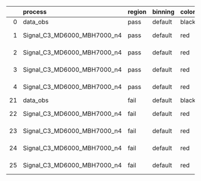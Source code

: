 |    | process                     | region   | binning   | color   | process_type   |   scale | variation   | source_filename                                                      | source_histname    | alias                       | title     |   combine_idx |     lnN |   shapes | syst_type   | direction   | variation_alias   |
|---:|:----------------------------|:---------|:----------|:--------|:---------------|--------:|:------------|:---------------------------------------------------------------------|:-------------------|:----------------------------|:----------|--------------:|--------:|---------:|:------------|:------------|:------------------|
|  0 | data_obs                    | pass     | default   | black   | DATA           |       1 | nominal     | ./histograms_for_2DAlphabet_v18//BH_Data.root                        | hpass              | Data                        | Data      |           nan | nan     |      nan | nan         | nan         | nan               |
|  1 | Signal_C3_MD6000_MBH7000_n4 | pass     | default   | red     | SIGNAL         |       1 | lumi        | ./histograms_for_2DAlphabet_v18//BH_Signal_C3_MD6000_MBH7000_n4.root | hpass              | Signal_C3_MD6000_MBH7000_n4 | BH signal |           nan |   1.016 |      nan | lnN         | nan         | nan               |
|  2 | Signal_C3_MD6000_MBH7000_n4 | pass     | default   | red     | SIGNAL         |       1 | SVM         | ./histograms_for_2DAlphabet_v18//BH_Signal_C3_MD6000_MBH7000_n4.root | hpass_SVMsyst_up   | Signal_C3_MD6000_MBH7000_n4 | BH signal |           nan | nan     |        1 | shapes      | Up          | SVMsyst           |
|  3 | Signal_C3_MD6000_MBH7000_n4 | pass     | default   | red     | SIGNAL         |       1 | SVM         | ./histograms_for_2DAlphabet_v18//BH_Signal_C3_MD6000_MBH7000_n4.root | hpass_SVMsyst_down | Signal_C3_MD6000_MBH7000_n4 | BH signal |           nan | nan     |        1 | shapes      | Down        | SVMsyst           |
|  4 | Signal_C3_MD6000_MBH7000_n4 | pass     | default   | red     | SIGNAL         |       1 | nominal     | ./histograms_for_2DAlphabet_v18//BH_Signal_C3_MD6000_MBH7000_n4.root | hpass              | Signal_C3_MD6000_MBH7000_n4 | BH signal |           nan | nan     |      nan | nan         | nan         | nan               |
| 21 | data_obs                    | fail     | default   | black   | DATA           |       1 | nominal     | ./histograms_for_2DAlphabet_v18//BH_Data.root                        | hfail              | Data                        | Data      |           nan | nan     |      nan | nan         | nan         | nan               |
| 22 | Signal_C3_MD6000_MBH7000_n4 | fail     | default   | red     | SIGNAL         |       1 | lumi        | ./histograms_for_2DAlphabet_v18//BH_Signal_C3_MD6000_MBH7000_n4.root | hfail              | Signal_C3_MD6000_MBH7000_n4 | BH signal |           nan |   1.016 |      nan | lnN         | nan         | nan               |
| 23 | Signal_C3_MD6000_MBH7000_n4 | fail     | default   | red     | SIGNAL         |       1 | SVM         | ./histograms_for_2DAlphabet_v18//BH_Signal_C3_MD6000_MBH7000_n4.root | hfail_SVMsyst_up   | Signal_C3_MD6000_MBH7000_n4 | BH signal |           nan | nan     |        1 | shapes      | Up          | SVMsyst           |
| 24 | Signal_C3_MD6000_MBH7000_n4 | fail     | default   | red     | SIGNAL         |       1 | SVM         | ./histograms_for_2DAlphabet_v18//BH_Signal_C3_MD6000_MBH7000_n4.root | hfail_SVMsyst_down | Signal_C3_MD6000_MBH7000_n4 | BH signal |           nan | nan     |        1 | shapes      | Down        | SVMsyst           |
| 25 | Signal_C3_MD6000_MBH7000_n4 | fail     | default   | red     | SIGNAL         |       1 | nominal     | ./histograms_for_2DAlphabet_v18//BH_Signal_C3_MD6000_MBH7000_n4.root | hfail              | Signal_C3_MD6000_MBH7000_n4 | BH signal |           nan | nan     |      nan | nan         | nan         | nan               |